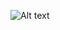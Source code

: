 ![Alt text](https://g.gravizo.com/source/custom_mark10?https%3A%2F%2Fraw.githubusercontent.com%2FTLmaK0%2Fgravizo%2Fmaster%2FTEST.md)
<!---
custom_mark10
  digraph G {
    A -> B
  }
custom_mark10
--->